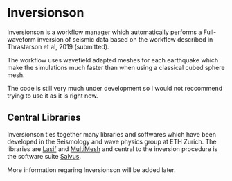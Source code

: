 # Inversionson

Inversionson is a workflow manager which automatically performs a Full-waveform inversion of seismic data based on the workflow described in Thrastarson et al, 2019 (submitted).

The workflow uses wavefield adapted meshes for each earthquake which make the simulations much faster than when using a classical cubed sphere mesh.

The code is still very much under development so I would not reccommend trying to use it as it is right now. 

## Central Libraries

Inversionson ties together many libraries and softwares which have been developed in the Seismology and wave physics group at ETH Zurich. The libraries are [Lasif](https://dirkphilip.github.io/LASIF_2.0/) and [MultiMesh](https://github.com/solvithrastar/MultiMesh) and central to the inversion procedure is the software suite [Salvus](https://salvus.io/).

More information regaring Inversionson will be added later.